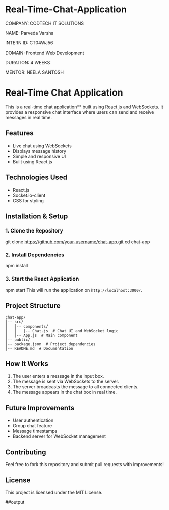 # Real-Time-Chat-Application

COMPANY: CODTECH IT SOLUTIONS

NAME: Parveda Varsha

INTERN ID: CT04WJ56

DOMAIN: Frontend Web Development

DURATION: 4 WEEKS

MENTOR: NEELA SANTOSH

# Real-Time Chat Application

This is a real-time chat application** built using React.js and WebSockets. It provides a responsive chat interface where users can send and receive messages in real time.

## Features
- Live chat using WebSockets
- Displays message history
- Simple and responsive UI
- Built using React.js

## Technologies Used
- React.js
- Socket.io-client
- CSS for styling

## Installation & Setup
### 1. Clone the Repository
git clone https://github.com/your-username/chat-app.git
cd chat-app


### 2. Install Dependencies
npm install

### 3. Start the React Application
npm start
This will run the application on `http://localhost:3000/`.

## Project Structure
```
chat-app/
│-- src/
│   │-- components/
│   │   │-- Chat.js  # Chat UI and WebSocket logic
│   │-- App.js  # Main component
│-- public/
│-- package.json  # Project dependencies
│-- README.md  # Documentation
```

## How It Works
1. The user enters a message in the input box.
2. The message is sent via WebSockets to the server.
3. The server broadcasts the message to all connected clients.
4. The message appears in the chat box in real time.

## Future Improvements
- User authentication
- Group chat feature
- Message timestamps
- Backend server for WebSocket management

## Contributing
Feel free to fork this repository and submit pull requests with improvements!

## License
This project is licensed under the MIT License.

##output


